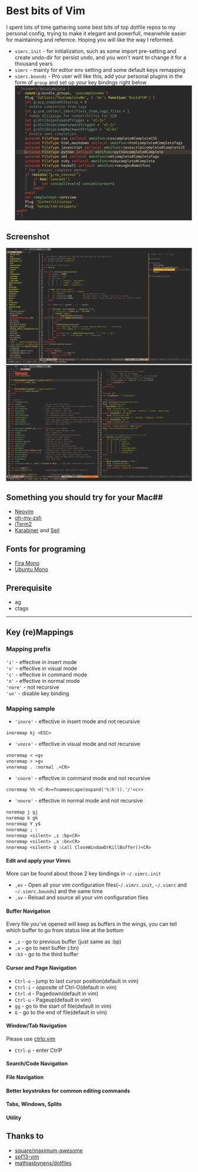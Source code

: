 # Best bits of Vim #

I spent lots of time gathering some best bits of top dotfile repos to my personal config, trying to make it elegant and powerfull, meanwhile easier for maintaining and refernce. Hoping you will like the way I reformed.  

  * `vimrc.init` - for initialization, such as some import pre-setting and create undo-dir for persist undo, and you won't want to change it for a thousand years
  * `vimrc` - mainly for editor env setting and some default keys remapping
  * `vimrc.bounds` - Pro user will like this, add your personal plugins in the form of `group` and set up your key bindngs right below 
![image](https://github.com/Michaelizm/dotfiles/raw/master/doc/Screenshot3.png)

## Screenshot ##

![image](https://github.com/Michaelizm/dotfiles/raw/master/doc/Screenshot1.png)
![image](https://github.com/Michaelizm/dotfiles/raw/master/doc/Screenshot2.png)

## Something you should try for your Mac##

  * [Neovim](http://lri.me/)
  * [oh-my-zsh](http://hotfusion.nl/)
  * [iTerm2](http://nicolasgallagher.com/)
  * [Karabiner](https://pqrs.org/osx/karabiner/) and [Seil](https://pqrs.org/osx/karabiner/seil.html.en)

## Fonts for programing ##

  * [Fira Mono](https://mozilla.github.io/Fira/)
  * [Ubuntu Mono](http://font.ubuntu.com/)

## Prerequisite ##

  * ag
  * ctags

-------------------------------------------------------------------------------

## Key (re)Mappings ##

### Mapping prefix ###

  `'i'` - effective in insert mode  
  `'v'` - effective in visual mode  
  `'c'` - effective in command mode  
  `'n'` - effective in normal mode  
  `'nore'` - not recursive  
  `'un'` - disable key binding

### Mapping sample ###

  * `'inore'` - effective in insert mode and not recursive

  ```vim
  inoremap kj <ESC>
  ```
  * `'vnore'` - effective in visual mode and not recursive

  ```vim
  vnoremap < <gv
  vnoremap > >gv
  vnoremap . :normal .<CR>
  ```
  * `'cnore'` - effective in command mode and not recursive

  ```vim
  cnoremap %% <C-R>=fnameescape(expand('%:h')).'/'<cr>
  ```
  * `'nnore'` - effective in normal mode and not recursive

  ```vim
  noremap j gj
  noremap k gk
  nnoremap Y y$
  nnoremap ; :
  nnoremap <silent> ,z :bp<CR>
  nnoremap <silent> ,x :bn<CR>
  nnoremap <silent> Q :call CloseWindowOrKillBuffer()<CR>
  ```

#### Edit and apply your Vimrc ####

  More can be found about those 2 key bindings in `~/.vimrc.init`  
  * `,ev` - Open all your vim configuration files(`~/.vimrc.init`, `~/.vimrc` and `~/.vimrc.bounds`) and the same time
  * `,sv` - Reload and source all your vim configuration files

#### Buffer Navigation ####

  Every file you've opened will keep as buffers in the wings, you can tell which buffer to go from status line at the bottom  
  * `,z` - go to previous buffer (just same as :bp)
  * `,x` - go to next buffer (:bn)
  * `:b3` - go to the third buffer

#### Cursor and Page Navigation ####

  * `Ctrl-o` - jump to last cursor position(default in vim)
  * `Ctrl-i` - opposite of Ctrl-O(default in vim)
  * `Ctrl-d` - Pagedown(default in vim)
  * `Ctrl-u` - Pageup(default in vim)
  * `gg` - go to the start of file(default in vim)
  * `G` - go to the end of file(default in vim)

#### Window/Tab Navigation ####
  Please use [ctrlp.vim](https://github.com/ctrlpvim/ctrlp.vim)  
  * `Ctrl-p` - enter CtrlP



#### Search/Code Navigation ####


#### File Navigation ####


#### Better keystrokes for common editing commands ####


#### Tabs, Windows, Splits ####


#### Utility



## Thanks to ##
  * [square/maximum-awesome](https://github.com/square/maximum-awesome)
  * [spf13-vim](https://github.com/spf13/spf13-vim)
  * [mathiasbynens/dotfiles](https://github.com/mathiasbynens/dotfiles)
